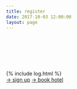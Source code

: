 ```yaml
---
title: register
date: 2017-10-03 12:00:00
layout: page
---
```


<div style="height: 10vw;"></div>

<section class="c-post--list">
  {% include log.html %}
  <div class="sign-up-links">
    <a href="https://voxproduct.typeform.com/to/EGJWFB" target="_blank"><span>→</span> sign up</a>
    <a href="http://bit.ly/2hM71DE" target="_blank"><span>→</span> book hotel</a>
  </div>
</section>